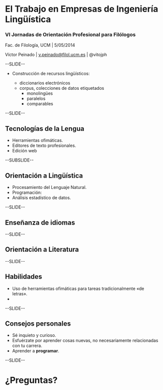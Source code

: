 # El Trabajo en Empresas de Ingeniería Lingüística

### VI Jornadas de Orientación Profesional para Filólogos

Fac. de Filología, UCM | 5/05/2014

Víctor Peinado | v.peinado@filol.ucm.es | @vitojph  


--SLIDE--

- Construcción de recursos lingüísticos:

    - diccionarios electrónicos
    - corpus, colecciones de datos etiquetados
        - monolingües
        - paralelos
        - comparables


--SLIDE--
## Tecnologías de la Lengua

- Herramientas ofimáticas.
- Editores de texto profesionales.
- Edición web



--SUBSLIDE--
## Orientación a Lingüística

- Procesamiento del Lenguaje Natural.
- Programación: 
- Análisis estadístico de datos.


--SLIDE--
## Enseñanza de idiomas


--SLIDE--
## Orientación a Literatura



--SLIDE--
## Habilidades

- Uso de herramientas ofimáticas para tareas tradicionalmente «de letras».
- 


--SLIDE--
## Consejos personales

- Sé inquieto y curioso.
- Esfuérzate por aprender cosas nuevas, no necesariamente relacionadas con tu
  carrera.
- Aprender a **programar**.


--SLIDE--
# ¿Preguntas?


